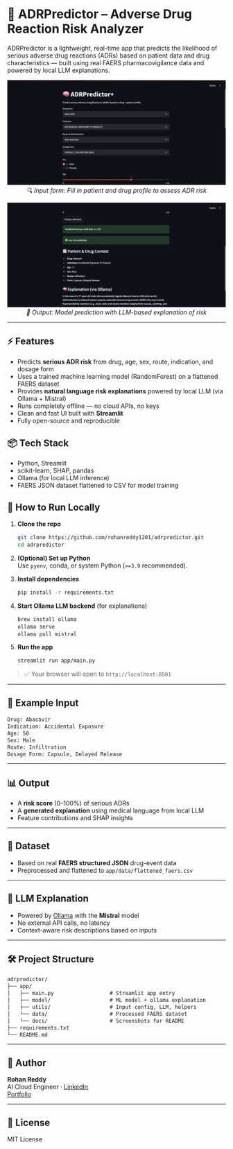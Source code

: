 # 🧠 ADRPredictor – Adverse Drug Reaction Risk Analyzer

ADRPredictor is a lightweight, real-time app that predicts the likelihood of serious adverse drug reactions (ADRs) based on patient data and drug characteristics — built using real FAERS pharmacovigilance data and powered by local LLM explanations.

<p align="center">
  <img src="app/docs/input-form.png" alt="ADR Predictor Input Form" width="700"/>
  <br/>
  <em>🔍 Input form: Fill in patient and drug profile to assess ADR risk</em>
</p>

<p align="center">
  <img src="app/docs/output-results.png" alt="ADR Prediction Output" width="700"/>
  <br/>
  <em>🧠 Output: Model prediction with LLM-based explanation of risk</em>
</p>

---

## ⚡ Features

- Predicts **serious ADR risk** from drug, age, sex, route, indication, and dosage form
- Uses a trained machine learning model (RandomForest) on a flattened FAERS dataset
- Provides **natural language risk explanations** powered by local LLM (via Ollama + Mistral)
- Runs completely offline — no cloud APIs, no keys
- Clean and fast UI built with **Streamlit**
- Fully open-source and reproducible

## 📦 Tech Stack

- Python, Streamlit
- scikit-learn, SHAP, pandas
- Ollama (for local LLM inference)
- FAERS JSON dataset flattened to CSV for model training

## 🚀 How to Run Locally

1. **Clone the repo**  
   ```bash
   git clone https://github.com/rohanreddy1201/adrpredictor.git
   cd adrpredictor
   ```

2. **(Optional) Set up Python**  
   Use `pyenv`, conda, or system Python (`>=3.9` recommended).

3. **Install dependencies**  
   ```bash
   pip install -r requirements.txt
   ```

4. **Start Ollama LLM backend** (for explanations)
   ```bash
   brew install ollama
   ollama serve
   ollama pull mistral
   ```

5. **Run the app**
   ```bash
   streamlit run app/main.py
   ```

> ✅ Your browser will open to `http://localhost:8501`

---

## 🧠 Example Input

```text
Drug: Abacavir
Indication: Accidental Exposure
Age: 50
Sex: Male
Route: Infiltration
Dosage Form: Capsule, Delayed Release
```

---

## 📊 Output

- A **risk score** (0–100%) of serious ADRs
- A **generated explanation** using medical language from local LLM
- Feature contributions and SHAP insights

---

## 🧪 Dataset

- Based on real **FAERS structured JSON** drug-event data
- Preprocessed and flattened to `app/data/flattened_faers.csv`

---

## 🧠 LLM Explanation

- Powered by [Ollama](https://ollama.com) with the **Mistral** model
- No external API calls, no latency
- Context-aware risk descriptions based on inputs

---

## 🛠 Project Structure

```
adrpredictor/
├── app/
│   ├── main.py                  # Streamlit app entry
│   ├── model/                   # ML model + ollama explanation
│   ├── utils/                   # Input config, LLM, helpers
│   └── data/                    # Processed FAERS dataset
│   └── docs/                    # Screenshots for README
├── requirements.txt
└── README.md
```

---

## 📌 Author

**Rohan Reddy**  
AI Cloud Engineer · [LinkedIn](https://www.linkedin.com/in/roreddy/)  
[Portfolio](https://rohanreddy1201.github.io)

---

## 🧩 License

MIT License

